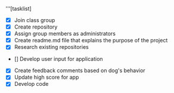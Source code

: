 '''[tasklist]
- [x] Join class group
- [x] Create repository
- [x] Assign group members as administrators
- [x] Create readme.md file that explains the purpose of the project
- [x] Research existing repositories
- [] Develop user input for application
- [x] Create feedback comments based on dog's behavior
- [x] Update high score for app
- [x] Develop code
